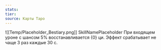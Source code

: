 ```yaml
---
stats: 
tier: 
source: Карты Таро
---
```

![[Temp/Placeholder_Bestiary.png]]
SkillNamePlaceholder
При входящем уроне с шансом 5% восстанавливается {0} ци. Эффект срабатывает не чаще 3 раз каждые 30 с.
